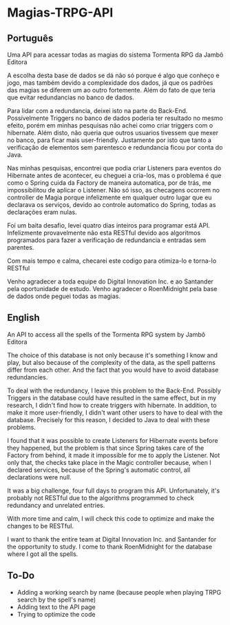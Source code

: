 # Magias-TRPG-API
## Português
Uma API para acessar todas as magias do sistema Tormenta RPG da Jambô Editora

A escolha desta base de dados se dá não só porque é algo que conheço e jogo, mas também devido a complexidade dos dados, já que os padrões das magias se diferem um ao outro fortemente. Além do fato de que teria que evitar redundancias no banco de dados.

Para lidar com a redundancia, deixei isto na parte do Back-End. Possívelmente Triggers no banco de dados poderia ter resultado no mesmo efeito, porém em minhas pesquisas não achei como criar triggers com o hibernate. Além disto, não queria que outros usuarios tivessem que mexer no banco, para ficar mais user-friendly. Justamente por isto que tanto a verificação de elementos sem parentesco e redundancia ficou por conta do Java.

Nas minhas pesquisas, encontrei que podia criar Listeners para eventos do Hibernate antes de acontecer, eu cheguei a cria-los, mas o problema é que como o Spring cuida da Factory de maneira automatica, por de trás, me impossibilitou de aplicar o Listener. Não só isso, as checagens ocorrem no controller de Magia porque infelizmente em qualquer outro lugar que eu declarava os serviços, devido ao controle automatico do Spring, todas as declarações eram nulas.

Foi um baita desafio, levei quatro dias inteiros para programar está API. Infelizmente provavelmente não esta RESTful devido aos algoritmos programados para fazer a verificação de redundancia e entradas sem parentes.

Com mais tempo e calma, checarei este codigo para otimiza-lo e torna-lo RESTful

Venho agradecer a toda equipe do Digital Innovation Inc. e ao Santander pela oportunidade de estudo.
Venho agradecer o RoenMidnight pela base de dados onde peguei todas as magias.

## English
An API to access all the spells of the Tormenta RPG system by Jambô Editora

The choice of this database is not only because it's something I know and play, but also because of the complexity of the data, as the spell patterns differ from each other. And the fact that you would have to avoid database redundancies.

To deal with the redundancy, I leave this problem to the Back-End. Possibly Triggers in the database could have resulted in the same effect, but in my research, I didn't find how to create triggers with hibernate. In addition, to make it more user-friendly, I didn't want other users to have to deal with the database. Precisely for this reason, I decided to Java to deal with these problems.

I found that it was possible to create Listeners for Hibernate events before they happened, but the problem is that since Spring takes care of the Factory from behind, it made it impossible for me to apply the Listener. Not only that, the checks take place in the Magic controller because, when I declared services, because of the Spring's automatic control, all declarations were null.

It was a big challenge, four full days to program this API. Unfortunately, it's probably not RESTful due to the algorithms programmed to check redundancy and unrelated entries.

With more time and calm, I will check this code to optimize and make the changes to be RESTful.

I want to thank the entire team at Digital Innovation Inc. and Santander for the opportunity to study.
I come to thank RoenMidnight for the database where I got all the spells.

## To-Do
* Adding a working search by name (because people when playing TRPG search by the spell's name)
* Adding text to the API page
* Trying to optimize the code
